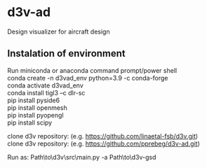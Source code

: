 # d3v-ad
Design visualizer for aircraft design 

## Instalation of environment 
Run miniconda or anaconda command prompt/power shell  
conda create -n d3vad_env python=3.9 -c conda-forge  
conda activate d3vad_env  
conda install tigl3 –c dlr-sc   
pip install pyside6  
pip install openmesh  
pip install pyopengl  
pip install scipy  

clone d3v repository: (e.g. https://github.com/linaetal-fsb/d3v.git)  
clone d3v repository: (e.g. https://github.com/pprebeg/d3v-ad.git)  

Run as: Path\to\d3v\src\main.py -a Path\to\d3v-gsd  